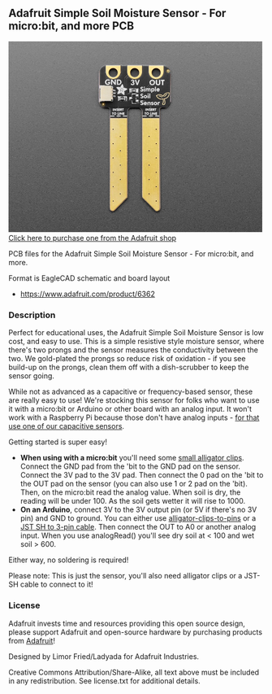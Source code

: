 ## Adafruit Simple Soil Moisture Sensor - For micro:bit, and more PCB

<a href="http://www.adafruit.com/products/6362"><img src="assets/6362.jpg?raw=true" width="500px"><br/>
Click here to purchase one from the Adafruit shop</a>

PCB files for the Adafruit Simple Soil Moisture Sensor - For micro:bit, and more. 

Format is EagleCAD schematic and board layout
* https://www.adafruit.com/product/6362

### Description

Perfect for educational uses, the Adafruit Simple Soil Moisture Sensor is low cost, and easy to use. This is a simple resistive style moisture sensor, where there's two prongs and the sensor measures the conductivity between the two. We gold-plated the prongs so reduce risk of oxidation - if you see build-up on the prongs, clean them off with a dish-scrubber to keep the sensor going.

While not as advanced as a capacitive or frequency-based sensor, these are really easy to use! We're stocking this sensor for folks who want to use it with a micro:bit or Arduino or other board with an analog input. It won't work with a Raspberry Pi because those don't have analog inputs - [for that use one of our capacitive sensors](https://www.adafruit.com/product/4026).

Getting started is super easy!

* <b>When using with a micro:bit</b> you'll need some [small alligator clips](https://www.adafruit.com/product/4100).  Connect the GND pad from the 'bit to the GND pad on the sensor. Connect the 3V pad to the 3V pad. Then connect the 0 pad on the 'bit to the OUT pad on the sensor (you can also use 1 or 2 pad on the 'bit). Then, on the micro:bit read the analog value. When soil is dry, the reading will be under 100. As the soil gets wetter it will rise to 1000. 
* <b>On an Arduino</b>, connect 3V to the 3V output pin (or 5V if there's no 3V pin) and GND to ground. You can either use [alligator-clips-to-pins](https://www.adafruit.com/product/3255) or a [JST SH to 3-pin cable](https://www.adafruit.com/product/5755). Then connect the OUT to A0 or another analog input. When you use analogRead() you'll see dry soil at < 100 and wet soil > 600.

Either way, no soldering is required!

Please note: This is just the sensor, you'll also need alligator clips or a JST-SH cable to connect to it! 

### License

Adafruit invests time and resources providing this open source design, please support Adafruit and open-source hardware by purchasing products from [Adafruit](https://www.adafruit.com)!

Designed by Limor Fried/Ladyada for Adafruit Industries.

Creative Commons Attribution/Share-Alike, all text above must be included in any redistribution. 
See license.txt for additional details.

